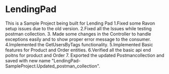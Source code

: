 # LendingPad
This is a Sample Project being built for Lending Pad
1.Fixed some Ravon setup issues due to the old version.
2.Fixed all the Issues while testing postman collection.
3. Made some changes in the Controller to handle exceptions easily and to show proper error message to the consumer.
4.Implemented the GetUsersByTags functionality.
5.Implemented Basic features for Product and Order entities.
6.Verified all the basic api end poitns for product and Order
7. Exported the updated Postmancollection and saved with new name "LendingPad-SampleProject.Updated_postman_collection".
